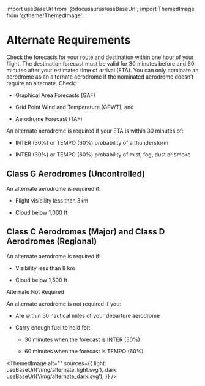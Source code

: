 import useBaseUrl from '@docusaurus/useBaseUrl';
import ThemedImage from '@theme/ThemedImage';

# Alternate Requirements

Check the forecasts for your route and destination within one hour of your flight. The destination forecast must be valid for 30 minutes before and 60 minutes after your estimated time of arrival (ETA). You can only nominate an aerodrome as an alternate aerodrome if the nominated aerodrome doesn’t require an alternate. Check:

- Graphical Area Forecasts (GAF)

- Grid Point Wind and Temperature (GPWT), and

- Aerodrome Forecast (TAF)

An alternate aerodrome is required if your ETA is within 30 minutes of:

- INTER (30%) or TEMPO (60%) probability of a thunderstorm

- INTER (30%) or TEMPO (60%) probability of mist, fog, dust or smoke

## Class G Aerodromes (Uncontrolled)

An alternate aerodrome is required if:

- Flight visibility less than 3km

- Cloud below 1,000 ft

## Class C Aerodromes (Major) and Class D Aerodromes (Regional)

An alternate aerodrome is required if:

- Visibility less than 8 km

- Cloud below 1,500 ft

Alternate Not Required

An alternate aerodrome is not required if you:

- Are within 50 nautical miles of your departure aerodrome

- Carry enough fuel to hold for:

    - 30 minutes when the forecast is INTER (30%)

    - 60 minutes when the forecast is TEMPO (60%)

<ThemedImage
alt=""
sources={{
    light: useBaseUrl('/img/alternate_light.svg'),
    dark: useBaseUrl('/img/alternate_dark.svg'),
  }}
/>